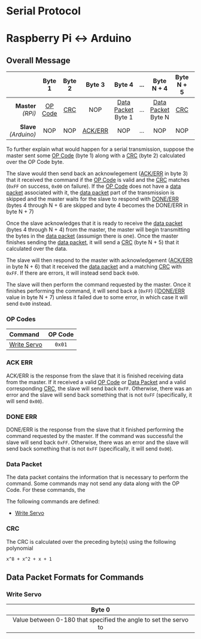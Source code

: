 # Serial Protocol

# Raspberry Pi <-> Arduino

## Overall Message

||**Byte 1**|**Byte 2**|**Byte 3**|**Byte 4**|**...**|**Byte N + 4**|**Byte N + 5**|**Byte N + 6**|**Byte N + 7**|
|--:|:--:|:--:|:--:|:--:|:--:|:--:|:--:|:--:|:--:|
|**Master** *(RPi)*|[OP Code](#op-codes)|[CRC](#crc)|NOP|[Data Packet](#data-packet) Byte 1|...|[Data Packet](#data-packet) Byte N|[CRC](#crc)|NOP|NOP| 
|**Slave** *(Arduino)*|NOP|NOP|[ACK/ERR](#ack-err)|NOP|...|NOP|NOP|[ACK/ERR](#ack-err)|[DONE/ERR](#done-err)|

To further explain what would happen for a serial transmission, suppose the master sent some [OP Code](#op-codes) (byte 1) along with a [CRC](#crc) (byte 2) calculated over the OP Code byte.

The slave would then send back an acknowlegement ([ACK/ERR](#ack-err) in byte 3) that it received the command if the [OP Code](#op-codes) is valid and the [CRC](#crc) matches (`0xFF` on success, `0x00` on failure).  If the [OP Code](#op-codes) does not have a [data packet](#data-packet) associated with it, the [data packet](#data-packet) part of the transmission is skipped and the master waits for the slave to respond with [DONE/ERR](#done-err) (bytes 4 through N + 6 are skipped and byte 4 becomes the DONE/ERR in byte N + 7)

Once the slave acknowledges that it is ready to receive the [data packet](#data-packet) (bytes 4 through N + 4) from the master, the master will begin transmitting the bytes in the [data packet](#data-packet) (assumign there is one).  Once the master finishes sending the [data packet](#data-packet), it will send a [CRC](#crc) (byte N + 5) that it calculated over the data.

The slave will then respond to the master with acknowledgement ([ACK/ERR](#ack-err) in byte N + 6) that it received the [data packet](#data-packet) and a matching [CRC](#crc) with `0xFF`.  If there are errors, it will instead send back `0x00`.  

The slave will then perform the command requested by the master.  Once it finishes performing the command, it will send back a (`0xFF`) (([DONE/ERR](#done-err) value in byte N + 7) unless it failed due to some error, in which case it will send `0x00` instead.

### OP Codes

|Command|OP Code|
|:--|:--:|
|[Write Servo](#write-servo)|`0x01`|

### ACK ERR

ACK/ERR is the response from the slave that it is finished receiving data from the master.  If it received a valid [OP Code](#op-codes) or [Data Packet](#data-packet) and a valid corresponding [CRC](#crc), the slave will send back `0xFF`.  Otherwise, there was an error and the slave will send back something that is not `0xFF` (specifically, it will send `0x00`).

### DONE ERR

DONE/ERR is the response from the slave that it finished performing the command requested by the master.  If the command was successful the slave will send back `0xFF`.  Otherwise, there was an error and the slave will send back something that is not `0xFF` (specifically, it will send `0x00`).

### Data Packet

The data packet contains the information that is necessary to perform the command. Some commands may not send any data along with the OP Code.  For these commands, the 

The following commands are defined:

- [Write Servo](#write-servo)

### CRC

The CRC is calculated over the preceding byte(s) using the following polynomial

`x^8 + x^2 + x + 1`

## Data Packet Formats for Commands

### Write Servo

|**Byte 0**|
|:--:|
|Value between 0-180 that specified the angle to set the servo to|